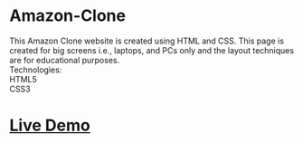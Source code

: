 # Amazon-Clone
This Amazon Clone website is created using HTML and CSS. This page is created for big screens i.e., laptops, and PCs only and the layout techniques are for educational purposes.<br> Technologies:<br> HTML5 <br>CSS3<br>
<h1><a href = "https://yashsrivastavaaa.github.io/Amazon-Clone/">Live Demo</a><h1>
